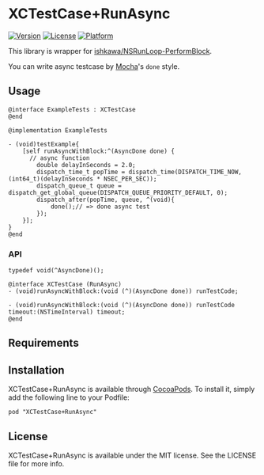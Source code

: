 # XCTestCase+RunAsync

[![Version](https://img.shields.io/cocoapods/v/XCTestCase+RunAsync.svg?style=flat)](http://cocoadocs.org/docsets/XCTestCase+RunAsync)
[![License](https://img.shields.io/cocoapods/l/XCTestCase+RunAsync.svg?style=flat)](http://cocoadocs.org/docsets/XCTestCase+RunAsync)
[![Platform](https://img.shields.io/cocoapods/p/XCTestCase+RunAsync.svg?style=flat)](http://cocoadocs.org/docsets/XCTestCase+RunAsync)

This library is wrapper for [ishkawa/NSRunLoop-PerformBlock](https://github.com/ishkawa/NSRunLoop-PerformBlock "ishkawa/NSRunLoop-PerformBlock").

You can write async testcase by [Mocha](http://visionmedia.github.io/mocha/ "Mocha")'s `done` style.

## Usage

``` objc
@interface ExampleTests : XCTestCase
@end

@implementation ExampleTests

- (void)testExample{
    [self runAsyncWithBlock:^(AsyncDone done) {
      // async function
        double delayInSeconds = 2.0;
        dispatch_time_t popTime = dispatch_time(DISPATCH_TIME_NOW, (int64_t)(delayInSeconds * NSEC_PER_SEC));
        dispatch_queue_t queue = dispatch_get_global_queue(DISPATCH_QUEUE_PRIORITY_DEFAULT, 0);
        dispatch_after(popTime, queue, ^(void){
            done();// => done async test
        });
    }];
}
@end

```

### API

``` objc
typedef void(^AsyncDone)();

@interface XCTestCase (RunAsync)
- (void)runAsyncWithBlock:(void (^)(AsyncDone done)) runTestCode;

- (void)runAsyncWithBlock:(void (^)(AsyncDone done)) runTestCode timeout:(NSTimeInterval) timeout;
@end
```

## Requirements

## Installation

XCTestCase+RunAsync is available through [CocoaPods](http://cocoapods.org). To install
it, simply add the following line to your Podfile:

    pod "XCTestCase+RunAsync"

## License

XCTestCase+RunAsync is available under the MIT license. See the LICENSE file for more info.
